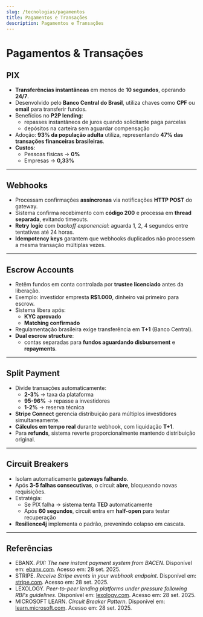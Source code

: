 ```yaml
---
slug: /tecnologias/pagamentos
title: Pagamentos e Transações
description: Pagamentos e Transações
---
```


# Pagamentos & Transações

## PIX

- **Transferências instantâneas** em menos de **10 segundos**, operando **24/7**.
- Desenvolvido pelo **Banco Central do Brasil**, utiliza chaves como **CPF** ou **email** para transferir fundos.
- Benefícios no **P2P lending**:
  - repasses instantâneos de juros quando solicitante paga parcelas
  - depósitos na carteira sem aguardar compensação
- Adoção: **93% da população adulta** utiliza, representando **47% das transações financeiras brasileiras**.
- **Custos**:
  - Pessoas físicas → **0%**
  - Empresas → **0,33%**

---

## Webhooks

- Processam confirmações **assíncronas** via notificações **HTTP POST** do gateway.
- Sistema confirma recebimento com **código 200** e processa em **thread separada**, evitando timeouts.
- **Retry logic** com _backoff exponencial_: aguarda 1, 2, 4 segundos entre tentativas até 24 horas.
- **Idempotency keys** garantem que webhooks duplicados não processem a mesma transação múltiplas vezes.

---

## Escrow Accounts

- Retêm fundos em conta controlada por **trustee licenciado** antes da liberação.
- Exemplo: investidor empresta **R$1.000**, dinheiro vai primeiro para escrow.
- Sistema libera após:
  - **KYC aprovado**
  - **Matching confirmado**
- Regulamentação brasileira exige transferência em **T+1** (Banco Central).
- **Dual escrow structure**:
  - contas separadas para **fundos aguardando disbursement** e **repayments**.

---

## Split Payment

- Divide transações automaticamente:
  - **2-3%** → taxa da plataforma
  - **95-96%** → repasse a investidores
  - **1-2%** → reserva técnica
- **Stripe Connect** gerencia distribuição para múltiplos investidores simultaneamente.
- **Cálculos em tempo real** durante webhook, com liquidação **T+1**.
- Para **refunds**, sistema reverte proporcionalmente mantendo distribuição original.

---

## Circuit Breakers

- Isolam automaticamente **gateways falhando**.
- Após **3-5 falhas consecutivas**, o circuit **abre**, bloqueando novas requisições.
- Estratégia:
  - Se PIX falha → sistema tenta **TED** automaticamente
  - Após **60 segundos**, circuit entra em **half-open** para testar recuperação
- **Resilience4j** implementa o padrão, prevenindo colapso em cascata.

---

## Referências

- EBANX. _PIX: The new instant payment system from BACEN_. Disponível em: [ebanx.com](https://insights.ebanx.com/en/resources/payments-explained/pix-instant-payment-system/). Acesso em: 28 set. 2025.
- STRIPE. _Receive Stripe events in your webhook endpoint_. Disponível em: [stripe.com](https://docs.stripe.com/webhooks). Acesso em: 28 set. 2025.
- LEXOLOGY. _Peer-to-peer lending platforms under pressure following RBI's guidelines_. Disponível em: [lexology.com](https://www.lexology.com/library/detail.aspx?g=e364c0f1-15d9-4601-b470-c16293bfba96). Acesso em: 28 set. 2025.
- MICROSOFT LEARN. _Circuit Breaker Pattern_. Disponível em: [learn.microsoft.com](https://learn.microsoft.com/en-us/azure/architecture/patterns/circuit-breaker). Acesso em: 28 set. 2025.
